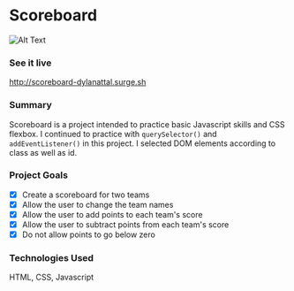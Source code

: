 # Scoreboard

![Alt Text](https://github.com/DylanAttal/scoreboard/blob/master/giphy-Scoreboard.gif)

### See it live
http://scoreboard-dylanattal.surge.sh

### Summary

Scoreboard is a project intended to practice basic Javascript skills and CSS flexbox. I continued to practice with `querySelector()` and `addEventListener()` in this project. I selected DOM elements according to class as well as id.

### Project Goals

- [x] Create a scoreboard for two teams
- [x] Allow the user to change the team names
- [x] Allow the user to add points to each team's score
- [x] Allow the user to subtract points from each team's score
- [x] Do not allow points to go below zero

### Technologies Used

HTML, CSS, Javascript
